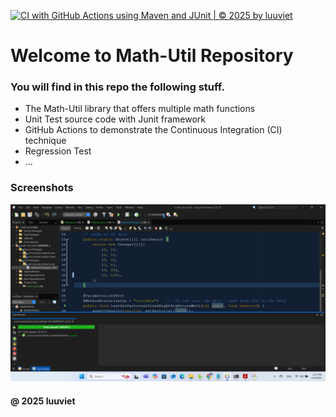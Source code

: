 [![CI with GitHub Actions using Maven and JUnit | © 2025 by luuviet](https://github.com/XuanAnh1995/math-util-junit5/actions/workflows/ci-maven.yml/badge.svg)](https://github.com/XuanAnh1995/math-util-junit5/actions/workflows/ci-maven.yml)

# Welcome to Math-Util Repository

### You will find in this repo the following stuff.

- The Math-Util library that offers multiple math functions
- Unit Test source code with Junit framework
- GitHub Actions to demonstrate the Continuous Integration (CI) technique
- Regression Test
- ...

### Screenshots

![DDT & TDD with JUnit](https://github.com/XuanAnh1995/math-util-junit5/blob/main/images/Test_ScreenShot.png)

#### @ 2025 luuviet
